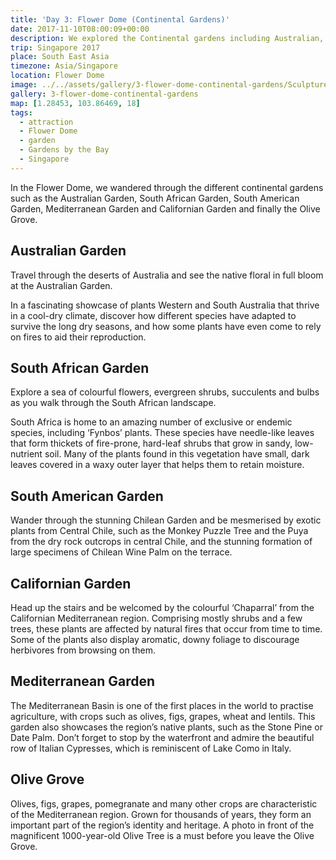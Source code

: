 ```yaml
---
title: 'Day 3: Flower Dome (Continental Gardens)'
date: 2017-11-10T08:00:09+00:00
description: We explored the Continental gardens including Australian, South African, South American, Mediterranean, Californian and the Olive Grove.
trip: Singapore 2017
place: South East Asia
timezone: Asia/Singapore
location: Flower Dome
image: ../../assets/gallery/3-flower-dome-continental-gardens/Sculpture (6).jpeg
gallery: 3-flower-dome-continental-gardens
map: [1.28453, 103.86469, 18]
tags:
  - attraction
  - Flower Dome
  - garden
  - Gardens by the Bay
  - Singapore
---
```


In the Flower Dome, we wandered through the different continental gardens such as the Australian Garden, South African Garden, South American Garden, Mediterranean Garden and Californian Garden and finally the Olive Grove.

## Australian Garden

Travel through the deserts of Australia and see the native floral in full bloom at the Australian Garden.

In a fascinating showcase of plants Western and South Australia that thrive in a cool-dry climate, discover how different species have adapted to survive the long dry seasons, and how some plants have even come to rely on fires to aid their reproduction.

## South African Garden

Explore a sea of colourful flowers, evergreen shrubs, succulents and bulbs as you walk through the South African landscape.

South Africa is home to an amazing number of exclusive or endemic species, including ‘Fynbos’ plants. These species have needle-like leaves that form thickets of fire-prone, hard-leaf shrubs that grow in sandy, low-nutrient soil. Many of the plants found in this vegetation have small, dark leaves covered in a waxy outer layer that helps them to retain moisture.

## South American Garden

Wander through the stunning Chilean Garden and be mesmerised by exotic plants from Central Chile, such as the Monkey Puzzle Tree and the Puya from the dry rock outcrops in central Chile, and the stunning formation of large specimens of Chilean Wine Palm on the terrace.

## Californian Garden

Head up the stairs and be welcomed by the colourful ‘Chaparral’ from the Californian Mediterranean region. Comprising mostly shrubs and a few trees, these plants are affected by natural fires that occur from time to time. Some of the plants also display aromatic, downy foliage to discourage herbivores from browsing on them.

## Mediterranean Garden

The Mediterranean Basin is one of the first places in the world to practise agriculture, with crops such as olives, figs, grapes, wheat and lentils. This garden also showcases the region’s native plants, such as the Stone Pine or Date Palm. Don’t forget to stop by the waterfront and admire the beautiful row of Italian Cypresses, which is reminiscent of Lake Como in Italy.

## Olive Grove

Olives, figs, grapes, pomegranate and many other crops are characteristic of the Mediterranean region. Grown for thousands of years, they form an important part of the region’s identity and heritage. A photo in front of the magnificent 1000-year-old Olive Tree is a must before you leave the Olive Grove.

